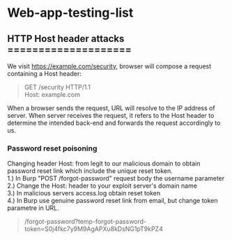 # Web-app-testing-list

## HTTP Host header attacks ====================    
We visit https://example.com/security, browser will compose a request containing a Host header:
> GET /security HTTP/1.1  
> Host: example.com  

When a browser sends the request, URL will resolve to the IP address of server. When server receives the request, it refers to the Host header to determine the intended back-end and forwards the request accordingly to us.   

### Password reset poisoning
Changing header Host: from legit to our malicious domain to obtain password reset link which include the unique reset token.   
1.) In Burp "POST /forgot-password" request body the username parameter  
2.) Change the Host: header to your exploit server's domain name  
3.) In malicious servers access.log obtain reset token  
4.) In Burp use genuine password reset link from email, but change token parametre in URL.  
>/forgot-password?temp-forgot-password-token=S0j4fkc7y9M9AgAPXu8kDsNG1pT9kPZ4  


